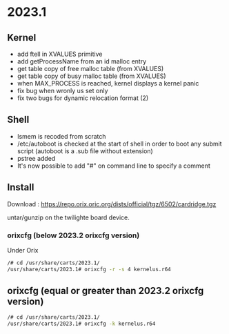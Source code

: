 # 2023.1

## Kernel

* add ftell in XVALUES primitive
* add getProcessName from an id malloc entry
* get table copy of free malloc table (from XVALUES)
* get table copy of busy malloc table (from XVALUES)
* when MAX_PROCESS is reached, kernel displays a kernel panic
* fix bug when wronly us set only
* fix two  bugs for dynamic relocation format (2)

## Shell

* lsmem is recoded from scratch
* /etc/autoboot is checked at the start of shell in order to boot any submit script (autoboot is a .sub file without extension)
* pstree added
* It's now possible to add "#" on command line to specify a comment

## Install

Download : https://repo.orix.oric.org/dists/official/tgz/6502/cardridge.tgz

untar/gunzip on the twilighte board device.

### orixcfg (below 2023.2 orixcfg version)

Under Orix

```bash
/# cd /usr/share/carts/2023.1/
/usr/share/carts/2023.1# orixcfg -r -s 4 kernelus.r64
```

## orixcfg (equal or greater than 2023.2 orixcfg version)

```bash
/# cd /usr/share/carts/2023.1/
/usr/share/carts/2023.1# orixcfg -k kernelus.r64
```
